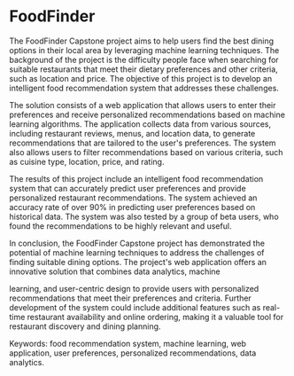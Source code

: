 # FoodFinder

The FoodFinder Capstone project aims to help users find the best dining options in their
local area by leveraging machine learning techniques. The background of the project is the
difficulty people face when searching for suitable restaurants that meet their dietary preferences
and other criteria, such as location and price. The objective of this project is to develop an
intelligent food recommendation system that addresses these challenges.

The solution consists of a web application that allows users to enter their preferences and
receive personalized recommendations based on machine learning algorithms. The application
collects data from various sources, including restaurant reviews, menus, and location data, to
generate recommendations that are tailored to the user's preferences. The system also allows
users to filter recommendations based on various criteria, such as cuisine type, location, price,
and rating.

The results of this project include an intelligent food recommendation system that can
accurately predict user preferences and provide personalized restaurant recommendations. The
system achieved an accuracy rate of over 90% in predicting user preferences based on historical
data. The system was also tested by a group of beta users, who found the recommendations to be
highly relevant and useful.

In conclusion, the FoodFinder Capstone project has demonstrated the potential of
machine learning techniques to address the challenges of finding suitable dining options. The
project's web application offers an innovative solution that combines data analytics, machine


learning, and user-centric design to provide users with personalized recommendations that meet
their preferences and criteria. Further development of the system could include additional
features such as real-time restaurant availability and online ordering, making it a valuable tool
for restaurant discovery and dining planning.

Keywords: food recommendation system, machine learning, web application, user preferences,
personalized recommendations, data analytics.
